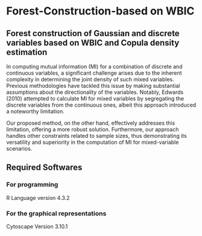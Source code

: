 # Forest-Construction-based on WBIC

## Forest construction of Gaussian and discrete variables based on WBIC and Copula density estimation
In computing mutual information (MI) for a combination of discrete and continuous variables, a significant challenge arises due to the inherent complexity in determining the joint density of such mixed variables. Previous methodologies have tackled this issue by making substantial assumptions about the directionality of the variables. Notably, Edwards (2010) attempted to calculate MI for mixed variables by segregating the discrete variables from the continuous ones, albeit this approach introduced a noteworthy limitation.

Our proposed method, on the other hand, effectively addresses this limitation, offering a more robust solution. Furthermore, our approach handles other constraints related to sample sizes, thus demonstrating its versatility and superiority in the computation of MI for mixed-variable scenarios.

## Required Softwares
### For programming
R Language version 4.3.2

### For the graphical representations
Cytoscape Version 3.10.1
